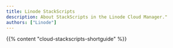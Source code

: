```yaml
---
title: Linode StackScripts
description: About StackScripts in the Linode Cloud Manager."
authors: ["Linode"]
---
```


{{% content "cloud-stackscripts-shortguide" %}}
